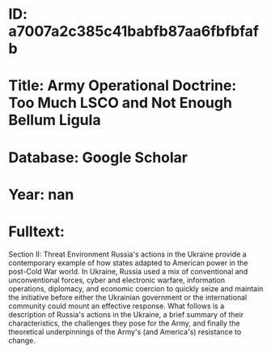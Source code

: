 # ID: a7007a2c385c41babfb87aa6fbfbfafb
# Title: Army Operational Doctrine: Too Much LSCO and Not Enough Bellum Ligula
# Database: Google Scholar
# Year: nan
# Fulltext:
Section II: Threat Environment Russia's actions in the Ukraine provide a contemporary example of how states adapted to American power in the post-Cold War world.
In Ukraine, Russia used a mix of conventional and unconventional forces, cyber and electronic warfare, information operations, diplomacy, and economic coercion to quickly seize and maintain the initiative before either the Ukrainian government or the international community could mount an effective response.
What follows is a description of Russia's actions in the Ukraine, a brief summary of their characteristics, the challenges they pose for the Army, and finally the theoretical underpinnings of the Army's (and America's) resistance to change.